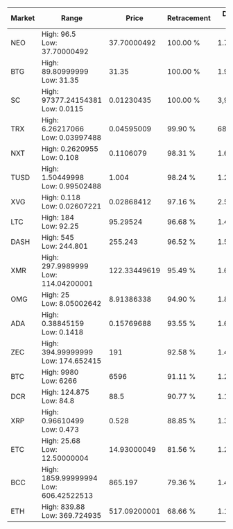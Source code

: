 | Market | Range | Price| Retracement | Doubles to 50% |
| --- | --- | --- | --- | --- |
| NEO | High: 96.5<br />Low: 37.70000492 | 37.70000492 | 100.00 % | 1.78 |
| BTG | High: 89.80999999<br />Low: 31.35 | 31.35 | 100.00 % | 1.93 |
| SC | High: 97377.24154381<br />Low: 0.0115 | 0.01230435 | 100.00 % | 3,957,025.48 |
| TRX | High: 6.26217066<br />Low: 0.03997488 | 0.04595009 | 99.90 % | 68.58 |
| NXT | High: 0.2620955<br />Low: 0.108 | 0.1106079 | 98.31 % | 1.67 |
| TUSD | High: 1.50449998<br />Low: 0.99502488 | 1.004 | 98.24 % | 1.24 |
| XVG | High: 0.118<br />Low: 0.02607221 | 0.02868412 | 97.16 % | 2.51 |
| LTC | High: 184<br />Low: 92.25 | 95.29524 | 96.68 % | 1.45 |
| DASH | High: 545<br />Low: 244.801 | 255.243 | 96.52 % | 1.55 |
| XMR | High: 297.9989999<br />Low: 114.04200001 | 122.33449619 | 95.49 % | 1.68 |
| OMG | High: 25<br />Low: 8.05002642 | 8.91386338 | 94.90 % | 1.85 |
| ADA | High: 0.38845159<br />Low: 0.1418 | 0.15769688 | 93.55 % | 1.68 |
| ZEC | High: 394.99999999<br />Low: 174.652415 | 191 | 92.58 % | 1.49 |
| BTC | High: 9980<br />Low: 6266 | 6596 | 91.11 % | 1.23 |
| DCR | High: 124.875<br />Low: 84.8 | 88.5 | 90.77 % | 1.18 |
| XRP | High: 0.96610499<br />Low: 0.473 | 0.528 | 88.85 % | 1.36 |
| ETC | High: 25.68<br />Low: 12.50000004 | 14.93000049 | 81.56 % | 1.28 |
| BCC | High: 1859.99999994<br />Low: 606.42522513 | 865.197 | 79.36 % | 1.43 |
| ETH | High: 839.88<br />Low: 369.724935 | 517.09200001 | 68.66 % | 1.17 |
